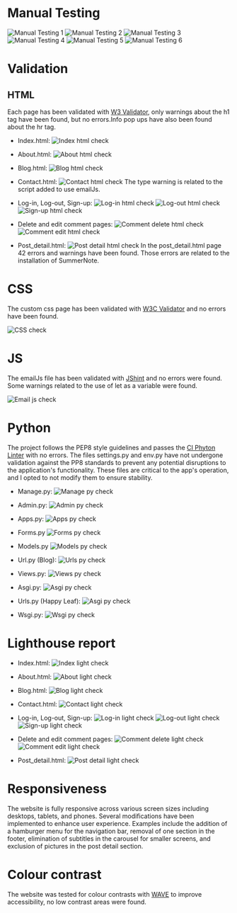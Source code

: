 # Manual Testing

![Manual Testing 1](read.me_pics/testing_pics/manual-testing-1.png)
![Manual Testing 2](read.me_pics/testing_pics/manual-testing-2.png)
![Manual Testing 3](read.me_pics/testing_pics/manual-testing3.png)
![Manual Testing 4](read.me_pics/testing_pics/manual-testing-4.png)
![Manual Testing 5](read.me_pics/testing_pics/manual-testing-5.png)
![Manual Testing 6](read.me_pics/testing_pics/manual-testing-6.png)

# Validation

## HTML

Each page has been validated with [W3 Validator](https://validator.w3.org/), only warnings about the h1 tag have been found, but no errors.Info pop ups have also been found about the hr tag.

- Index.html:
![Index html check](read.me_pics/testing_pics/indexpage-html-check.png)

- About.html:
![About html check](read.me_pics/testing_pics/aboutpage-html-check.png)

- Blog.html:
![Blog html check](read.me_pics/testing_pics/blogpage-html-check.png)

- Contact.html:
![Contact html check](read.me_pics/testing_pics/contact-html-check.png)
The type warning is related to the script added to use emailJs. 

- Log-in, Log-out, Sign-up:
![Log-in html check](read.me_pics/testing_pics/login-html-check.png)
![Log-out html check](read.me_pics/testing_pics/logout-html-check.png)
![Sign-up html check](read.me_pics/testing_pics/signup-html-check.png)

- Delete and edit comment pages:
![Comment delete html check](read.me_pics/testing_pics/deletecomment-html-check.png)
![Comment edit html check](read.me_pics/testing_pics/editcomment-html-check.png)

- Post_detail.html:
![Post detail html check](read.me_pics/testing_pics/postdetail-html-check.png)
In the post_detail.html page 42 errors and warnings have been found. Those errors are related to the installation of SummerNote. 

# CSS

The custom css page has been validated with [W3C Validator](https://jigsaw.w3.org/css-validator/) and no errors have been found.

![CSS check](read.me_pics/testing_pics/custom-css-check.png)

# JS

The emailJs file has been validated with [JShint](https://jshint.com/) and no errors were found. Some warnings related to the use of let as a variable were found.

![Email js check](read.me_pics/testing_pics/emailjs-check.png)

# Python

The project follows the PEP8 style guidelines and passes the [CI Phyton Linter](https://pep8ci.herokuapp.com) with no errors. 
The files settings.py and env.py have not undergone validation against the PP8 standards to prevent any potential disruptions to the application's functionality. These files are critical to the app's operation, and I opted to not modify them to ensure stability.

- Manage.py:
![Manage py check](read.me_pics/testing_pics/managepy-check.png)

- Admin.py:
![Admin py check](read.me_pics/testing_pics/adminpy-check.png)

- Apps.py:
![Apps py check](read.me_pics/testing_pics/appspy-check.png)

- Forms.py
![Forms py check](read.me_pics/testing_pics/formspy-check.png)

- Models.py
![Models py check](read.me_pics/testing_pics/modelspy-check.png)

- Url.py (Blog):
![Urls py check](read.me_pics/testing_pics/urlpy-check.png)

- Views.py:
![Views py check](read.me_pics/testing_pics/viewspy-check.png)

- Asgi.py:
![Asgi py check](read.me_pics/testing_pics/agsipy-check.png)

- Urls.py (Happy Leaf):
![Asgi py check](read.me_pics/testing_pics/happyleaf-urlpy-check.png)

- Wsgi.py:
![Wsgi py check](read.me_pics/testing_pics/wsgipy-check.png)

# Lighthouse report

- Index.html:
![Index light check](read.me_pics/testing_pics/index-lighthouse.png)

- About.html:
![About light check](read.me_pics/testing_pics/about-lighthouse.png)

- Blog.html:
![Blog light check](read.me_pics/testing_pics/blogpage-lighthouse.png)

- Contact.html:
![Contact light check](read.me_pics/testing_pics/contact-lighthouse.png)

- Log-in, Log-out, Sign-up:
![Log-in light check](read.me_pics/testing_pics/login-lighthouse.png)
![Log-out light check](read.me_pics/testing_pics/log-out-lighthouse.png)
![Sign-up light check](read.me_pics/testing_pics/signup-lighthouse.png)

- Delete and edit comment pages:
![Comment delete light check](read.me_pics/testing_pics/deletecomment-lighthouse.png)
![Comment edit light check](read.me_pics/testing_pics/editcomment-lighthouse.png)

- Post_detail.html:
![Post detail light check](read.me_pics/testing_pics/post-detail-lighthouse.png)

# Responsiveness

The website is fully responsive across various screen sizes including desktops, tablets, and phones. Several modifications have been implemented to enhance user experience. Examples include the addition of a hamburger menu for the navigation bar, removal of one section in the footer, elimination of subtitles in the carousel for smaller screens, and exclusion of pictures in the post detail section.

# Colour contrast

The website was tested for colour contrasts with [WAVE](https://wave.webaim.org) to improve accessibility, no low contrast areas were found. 